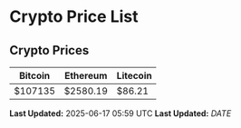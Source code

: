 # Crypto Price List

## Crypto Prices
| Bitcoin | Ethereum | Litecoin |
| ------- | -------- | -------- |
| $107135 | $2580.19 | $86.21 |
**Last Updated:** 2025-06-17 05:59 UTC
**Last Updated:** $DATE$
